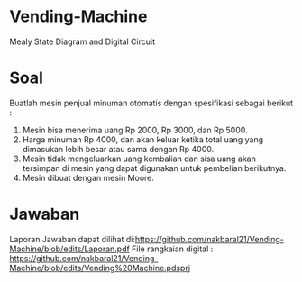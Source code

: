 # Vending-Machine
Mealy State Diagram and Digital Circuit
# Soal
Buatlah mesin penjual minuman otomatis dengan spesifikasi sebagai berikut :
 1. Mesin bisa menerima uang Rp 2000, Rp 3000, dan Rp 5000.
 2. Harga minuman Rp 4000, dan akan keluar ketika total uang yang dimasukan lebih besar atau sama dengan Rp 4000.
 3. Mesin tidak mengeluarkan uang kembalian dan sisa uang akan tersimpan di mesin yang dapat digunakan untuk pembelian berikutnya.
 4. Mesin dibuat dengan mesin Moore.
# Jawaban
Laporan Jawaban dapat dilihat di:https://github.com/nakbaral21/Vending-Machine/blob/edits/Laporan.pdf
File rangkaian digital : https://github.com/nakbaral21/Vending-Machine/blob/edits/Vending%20Machine.pdsprj
